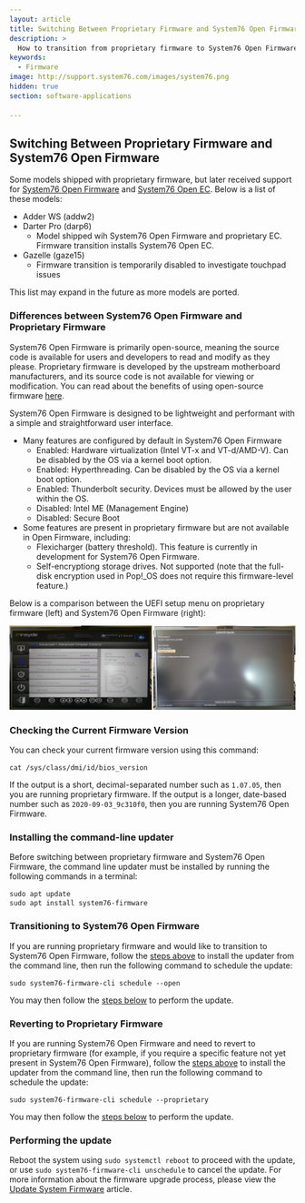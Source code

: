 ```yaml
---
layout: article
title: Switching Between Proprietary Firmware and System76 Open Firmware
description: >
  How to transition from proprietary firmware to System76 Open Firmware on supported models.
keywords:
  - Firmware
image: http://support.system76.com/images/system76.png
hidden: true
section: software-applications

---
```


## Switching Between Proprietary Firmware and System76 Open Firmware

Some models shipped with proprietary firmware, but later received support for [System76 Open Firmware](https://github.com/system76/firmware-open) and [System76 Open EC](https://github.com/system76/ec). Below is a list of these models:

- Adder WS (addw2)
- Darter Pro (darp6)
  - Model shipped wih System76 Open Firmware and proprietary EC. Firmware transition installs System76 Open EC.
- Gazelle (gaze15)
  - Firmware transition is temporarily disabled to investigate touchpad issues

This list may expand in the future as more models are ported.

### Differences between System76 Open Firmware and Proprietary Firmware

System76 Open Firmware is primarily open-source, meaning the source code is available for users and developers to read and modify as they please. Proprietary firmware is developed by the upstream motherboard manufacturers, and its source code is not available for viewing or modification. You can read about the benefits of using open-source firmware [here](https://blog.system76.com/post/623810010985742337/open-up-benefits-of-open-source-firmware).

System76 Open Firmware is designed to be lightweight and performant with a simple and straightforward user interface.

* Many features are configured by default in System76 Open Firmware
  * Enabled: Hardware virtualization (Intel VT-x and VT-d/AMD-V). Can be disabled by the OS via a kernel boot option.
  * Enabled: Hyperthreading. Can be disabled by the OS via a kernel boot option.
  * Enabled: Thunderbolt security. Devices must be allowed by the user within the OS.
  * Disabled: Intel ME (Management Engine)
  * Disabled: Secure Boot
* Some features are present in proprietary firmware but are not available in Open Firmware, including:
  * Flexicharger (battery threshold). This feature is currently in development for System76 Open Firmware.
  * Self-encryptiong storage drives. Not supported (note that the full-disk encryption used in Pop!\_OS does not require this firmware-level feature.)

Below is a comparison between the UEFI setup menu on proprietary firmware (left) and System76 Open Firmware (right):

![Proprietary vs. Open Firmware](/images/system-firmware/proprietary-vs-open.webp)

### Checking the Current Firmware Version

You can check your current firmware version using this command:

```
cat /sys/class/dmi/id/bios_version
```

If the output is a short, decimal-separated number such as `1.07.05`, then you are running proprietary firmware. If the output is a longer, date-based number such as `2020-09-03_9c310f0`, then you are running System76 Open Firmware.

### Installing the command-line updater

Before switching between proprietary firmware and System76 Open Firmware, the command line updater must be installed by running the following commands in a terminal:

```
sudo apt update
sudo apt install system76-firmware
```

### Transitioning to System76 Open Firmware

If you are running proprietary firmware and would like to transition to System76 Open Firmware, follow the [steps above](#installing-the-command-line-updater) to install the updater from the command line, then run the following command to schedule the update:

```
sudo system76-firmware-cli schedule --open
```

You may then follow the [steps below](#performing-the-update) to perform the update.

### Reverting to Proprietary Firmware

If you are running System76 Open Firmware and need to revert to proprietary firmware (for example, if you require a specific feature not yet present in System76 Open Firmware), follow the [steps above](#installing-the-command-line-updater) to install the updater from the command line, then run the following command to schedule the update:

```
sudo system76-firmware-cli schedule --proprietary
```

You may then follow the [steps below](#performing-the-update) to perform the update.

### Performing the update

Reboot the system using `sudo systemctl reboot` to proceed with the update, or use `sudo system76-firmware-cli unschedule` to cancel the update. For more information about the firmware upgrade process, please view the [Update System Firmware](/articles/system-firmware) article.
